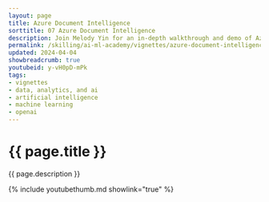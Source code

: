 ```yaml
---
layout: page
title: Azure Document Intelligence
sorttitle: 07 Azure Document Intelligence
description: Join Melody Yin for an in-depth walkthrough and demo of Azure Document Intelligence (former known as Form Recognizer). Learn how to automate content extraction from various forms and documents!
permalink: /skilling/ai-ml-academy/vignettes/azure-document-intelligence
updated: 2024-04-04
showbreadcrumb: true
youtubeid: y-vH0pD-mPk
tags:
- vignettes
- data, analytics, and ai
- artificial intelligence
- machine learning
- openai
---
```


# {{ page.title }}

{{ page.description }}

{% include youtubethumb.md showlink="true" %}